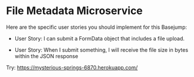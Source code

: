 # File Metadata Microservice

Here are the specific user stories you should implement for this Basejump:

- User Story: I can submit a FormData object that includes a file upload.

- User Story: When I submit something, I will receive the file size in bytes within the JSON response

Try: https://mysterious-springs-6870.herokuapp.com/